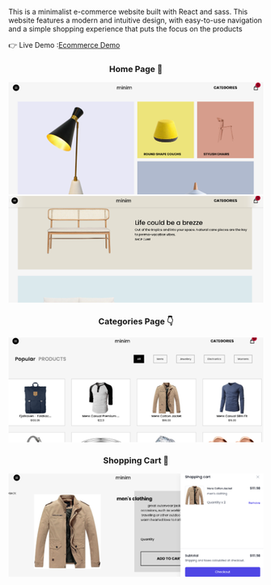 This is a minimalist e-commerce website built with React and sass. This website features a modern and intuitive design, with easy-to-use navigation and a simple shopping experience that puts the focus on the products

👉 Live Demo :[Ecommerce Demo](https://raouf-ecommerce.vercel.app/)

<div align="center">
 <h3>Home Page 🏡</h3> 
</div>

![Alt Text](<https://github.com/Yassine-jarir/RAOUF-ECOMMERCE-/blob/main/public/E-commerce%20(1).png?raw=true>)
![Alt Text](<https://github.com/Yassine-jarir/RAOUF-ECOMMERCE-/blob/main/public/E-commerce%20(2).png?raw=true>)

<div align="center">
 <h3>Categories Page  👇</h3> 
</div>

![Alt Text](<https://github.com/Yassine-jarir/RAOUF-ECOMMERCE-/blob/main/public/E-commerce%20(4).png?raw=true>)

<div align="center">
 <h3>Shopping Cart 🛒</h3> 
</div>

![Alt Text](<https://github.com/Yassine-jarir/RAOUF-ECOMMERCE-/blob/main/public/E-commerce%20(5).png?raw=true>)

 
